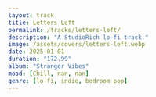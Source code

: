 ```yaml
---
layout: track
title: Letters Left
permalink: /tracks/letters-left/
description: "A StudioRich lo-fi track."
image: /assets/covers/letters-left.webp
date: 2025-01-01
duration: "172.99"
album: "Stranger Vibes"
mood: [Chill, nan, nan]
genre: [lo-fi, indie, bedroom pop]
---
```

